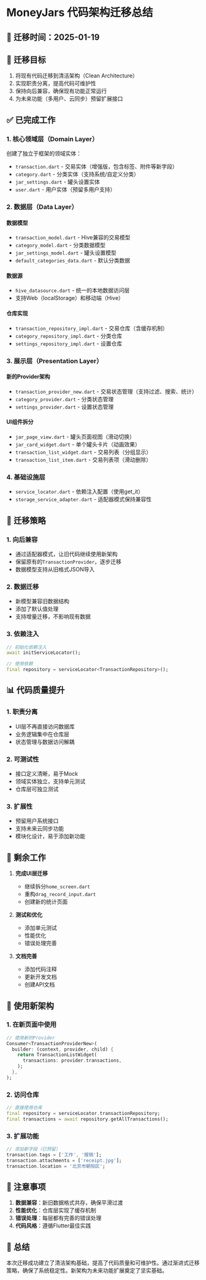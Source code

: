 # MoneyJars 代码架构迁移总结

## 📅 迁移时间：2025-01-19

## 🎯 迁移目标
1. 将现有代码迁移到清洁架构（Clean Architecture）
2. 实现职责分离，提高代码可维护性
3. 保持向后兼容，确保现有功能正常运行
4. 为未来功能（多用户、云同步）预留扩展接口

## ✅ 已完成工作

### 1. 核心领域层（Domain Layer）
创建了独立于框架的领域实体：
- `transaction.dart` - 交易实体（增强版，包含标签、附件等新字段）
- `category.dart` - 分类实体（支持系统/自定义分类）
- `jar_settings.dart` - 罐头设置实体
- `user.dart` - 用户实体（预留多用户支持）

### 2. 数据层（Data Layer）
#### 数据模型
- `transaction_model.dart` - Hive兼容的交易模型
- `category_model.dart` - 分类数据模型
- `jar_settings_model.dart` - 罐头设置模型
- `default_categories_data.dart` - 默认分类数据

#### 数据源
- `hive_datasource.dart` - 统一的本地数据访问层
- 支持Web（localStorage）和移动端（Hive）

#### 仓库实现
- `transaction_repository_impl.dart` - 交易仓库（含缓存机制）
- `category_repository_impl.dart` - 分类仓库
- `settings_repository_impl.dart` - 设置仓库

### 3. 展示层（Presentation Layer）
#### 新的Provider架构
- `transaction_provider_new.dart` - 交易状态管理（支持过滤、搜索、统计）
- `category_provider.dart` - 分类状态管理
- `settings_provider.dart` - 设置状态管理

#### UI组件拆分
- `jar_page_view.dart` - 罐头页面视图（滑动切换）
- `jar_card_widget.dart` - 单个罐头卡片（动画效果）
- `transaction_list_widget.dart` - 交易列表（分组显示）
- `transaction_list_item.dart` - 交易列表项（滑动删除）

### 4. 基础设施层
- `service_locator.dart` - 依赖注入配置（使用get_it）
- `storage_service_adapter.dart` - 适配器模式保持兼容性

## 🔄 迁移策略

### 1. 向后兼容
- 通过适配器模式，让旧代码继续使用新架构
- 保留原有的`TransactionProvider`，逐步迁移
- 数据模型支持从旧格式JSON导入

### 2. 数据迁移
- 新模型兼容旧数据结构
- 添加了默认值处理
- 支持增量迁移，不影响现有数据

### 3. 依赖注入
```dart
// 初始化依赖注入
await initServiceLocator();

// 使用依赖
final repository = serviceLocator<TransactionRepository>();
```

## 📊 代码质量提升

### 1. 职责分离
- UI层不再直接访问数据库
- 业务逻辑集中在仓库层
- 状态管理与数据访问解耦

### 2. 可测试性
- 接口定义清晰，易于Mock
- 领域实体独立，支持单元测试
- 仓库层可独立测试

### 3. 扩展性
- 预留用户系统接口
- 支持未来云同步功能
- 模块化设计，易于添加新功能

## 📝 剩余工作

1. **完成UI层迁移**
   - 继续拆分`home_screen.dart`
   - 重构`drag_record_input.dart`
   - 创建新的统计页面

2. **测试和优化**
   - 添加单元测试
   - 性能优化
   - 错误处理完善

3. **文档完善**
   - 添加代码注释
   - 更新开发文档
   - 创建API文档

## 🚀 使用新架构

### 1. 在新页面中使用
```dart
// 使用新的Provider
Consumer<TransactionProviderNew>(
  builder: (context, provider, child) {
    return TransactionListWidget(
      transactions: provider.transactions,
    );
  },
);
```

### 2. 访问仓库
```dart
// 直接使用仓库
final repository = serviceLocator.transactionRepository;
final transactions = await repository.getAllTransactions();
```

### 3. 扩展功能
```dart
// 添加新字段（已预留）
transaction.tags = ['工作', '报销'];
transaction.attachments = ['receipt.jpg'];
transaction.location = '北京市朝阳区';
```

## 📌 注意事项

1. **数据兼容**：新旧数据格式共存，确保平滑过渡
2. **性能优化**：仓库层实现了缓存机制
3. **错误处理**：每层都有完善的错误处理
4. **代码风格**：遵循Flutter最佳实践

## 🎉 总结

本次迁移成功建立了清洁架构基础，提高了代码质量和可维护性。通过渐进式迁移策略，确保了系统稳定性。新架构为未来功能扩展奠定了坚实基础。